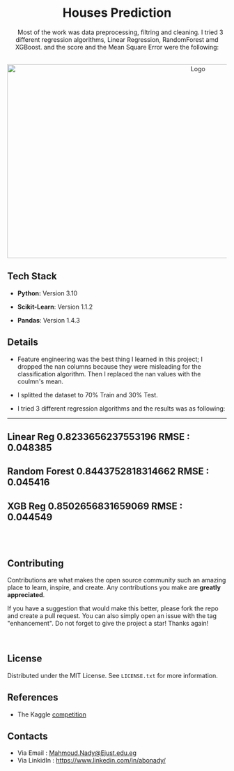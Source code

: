 <h1 align="center">Houses Prediction</h1>
<div>
  <p align="center">
    Most of the work was data preprocessing, filtring and cleaning.
I tried 3 different regression algorithms, Linear Regression, RandomForest amd XGBoost.
and the score and the Mean Square Error were the following:
    <br/>
  </p>
  
<br/>
<div align="center">
  <a href="https://i.imgur.com/sw9GZwH.png">
    <img src="https://i.imgur.com/sw9GZwH.png" alt="Logo" width="860" height="444">
  </a>
  
</div>

## Tech Stack

* **Python:** Version 3.10

* **Scikit-Learn**: Version 1.1.2

* **Pandas**: Version 1.4.3


## Details

* Feature engineering was the best thing I learned in this project; I dropped the nan columns because they were misleading for the classification algorithm. Then I replaced the nan values with the coulmn's mean.


* I splitted the dataset to 70% Train and 30% Test.

* I tried 3 different regression algorithms and the results was as following:

---------------------------------------
Linear Reg
0.8233656237553196
RMSE :  0.048385
---------------------------------------
Random Forest
0.8443752818314662
RMSE :  0.045416
---------------------------------------
XGB Reg
0.8502656831659069
RMSE :  0.044549
---------------------------------------

<br/>
<br/>



## Contributing
Contributions are what makes the open source community such an amazing place to learn, inspire, and create. Any contributions you make are **greatly appreciated**.

If you have a suggestion that would make this better, please fork the repo and create a pull request. You can also simply open an issue with the tag "enhancement".
Do not forget to give the project a star! Thanks again!

<br/>

## License

Distributed under the MIT License. See `LICENSE.txt` for more information.





## References

*  The Kaggle [competition](https://www.kaggle.com/competitions/house-prices-advanced-regression-techniques)


## Contacts
* Via Email : Mahmoud.Nady@Ejust.edu.eg
* Via LinkidIn : https://www.linkedin.com/in/abonady/






